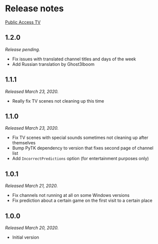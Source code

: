 # Release notes

[Public Access TV](./)

## 1.2.0

*Release pending.*

* Fix issues with translated channel titles and days of the week
* Add Russian translation by Ghost3lboom

## 1.1.1

*Released March 23, 2020.*

* Really fix TV scenes not cleaning up this time

## 1.1.0

*Released March 23, 2020.*

* Fix TV scenes with special sounds sometimes not cleaning up after themselves
* Bump PyTK dependency to version that fixes second page of channel list
* Add `IncorrectPredictions` option (for entertainment purposes only)

## 1.0.1

*Released March 21, 2020.*

* Fix channels not running at all on some Windows versions
* Fix prediction about a certain game on the first visit to a certain place

## 1.0.0

*Released March 20, 2020.*

* Initial version
